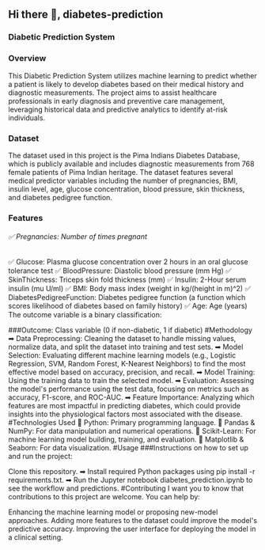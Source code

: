 ## Hi there 👋, diabetes-prediction
### Diabetic Prediction System
### Overview
This Diabetic Prediction System utilizes machine learning to predict whether a patient is likely to develop diabetes based on their medical history and diagnostic measurements. The project aims to assist healthcare professionals in early diagnosis and preventive care management, leveraging historical data and predictive analytics to identify at-risk individuals.

### Dataset
The dataset used in this project is the Pima Indians Diabetes Database, which is publicly available and includes diagnostic measurements from 768 female patients of Pima Indian heritage. The dataset features several medical predictor variables including the number of pregnancies, BMI, insulin level, age, glucose concentration, blood pressure, skin thickness, and diabetes pedigree function.

### Features
###### ✅ Pregnancies: Number of times pregnant 
✅ Glucose: Plasma glucose concentration over 2 hours in an oral glucose tolerance test
✅ BloodPressure: Diastolic blood pressure (mm Hg)
✅ SkinThickness: Triceps skin fold thickness (mm)
✅ Insulin: 2-Hour serum insulin (mu U/ml)
✅ BMI: Body mass index (weight in kg/(height in m)^2)
✅ DiabetesPedigreeFunction: Diabetes pedigree function (a function which scores likelihood of diabetes based on family history)
✅ Age: Age (years)
The outcome variable is a binary classification:

###Outcome: Class variable (0 if non-diabetic, 1 if diabetic)
#Methodology
➡ Data Preprocessing: Cleaning the dataset to handle missing values, normalize data, and split the dataset into training and test sets.
➡ Model Selection: Evaluating different machine learning models (e.g., Logistic Regression, SVM, Random Forest, K-Nearest Neighbors) to find the most effective model based on accuracy, precision, and recall.
➡ Model Training: Using the training data to train the selected model.
➡ Evaluation: Assessing the model's performance using the test data, focusing on metrics such as accuracy, F1-score, and ROC-AUC.
➡ Feature Importance: Analyzing which features are most impactful in predicting diabetes, which could provide insights into the physiological factors most associated with the disease.
#Technologies Used
🛃 Python: Primary programming language.
🛃 Pandas & NumPy: For data manipulation and numerical operations.
🛃 Scikit-Learn: For machine learning model building, training, and evaluation.
🛃 Matplotlib & Seaborn: For data visualization.
#Usage
###Instructions on how to set up and run the project:

Clone this repository.
➡ Install required Python packages using pip install -r requirements.txt.
➡ Run the Jupyter notebook diabetes_prediction.ipynb to see the workflow and predictions.
#Contributing
I want you to know that contributions to this project are welcome. You can help by:

Enhancing the machine learning model or proposing new-model approaches.
Adding more features to the dataset could improve the model's predictive accuracy.
Improving the user interface for deploying the model in a clinical setting.
